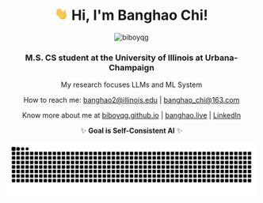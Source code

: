 <h1 align="center"><img src="assets/hi.gif" height="26" alt="wave"/> Hi, I'm Banghao Chi!</h1>

<div align="center">

<p align="center"> <img src="https://komarev.com/ghpvc/?username=biboyqg&label=Profile%20views&color=0e75b6&style=flat" alt="biboyqg" /> </p>

</div>

<h3 align="center">M.S. CS student at the University of Illinois at Urbana-Champaign</h3>

<div align="center">

My research focuses LLMs and ML System

How to reach me: banghao2@illinois.edu | banghao_chi@163.com

Know more about me at [biboyqg.github.io](https://biboyqg.github.io/) | [banghao.live](https://banghao.live) | [LinkedIn](https://www.linkedin.com/in/banghao-chi-550737276/)

✨ **Goal is Self-Consistent AI** ✨

<picture>
  <source media="(prefers-color-scheme: dark)" srcset="https://raw.githubusercontent.com/BiboyQG/BiboyQG/output/github-contribution-grid-snake-dark.svg">
  <source media="(prefers-color-scheme: light)" srcset="https://raw.githubusercontent.com/BiboyQG/BiboyQG/output/github-contribution-grid-snake.svg">
  <img alt="github contribution grid snake animation" src="https://raw.githubusercontent.com/BiboyQG/BiboyQG/output/github-contribution-grid-snake.svg">
</picture>

</div>
